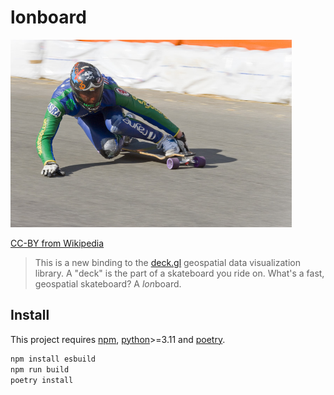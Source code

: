 # lonboard

<img src="assets/longboard-wikimedia.jpeg" height="300" />

[CC-BY from Wikipedia](https://commons.wikimedia.org/wiki/File:Longboard.JPG)

> This is a new binding to the [deck.gl](https://deck.gl) geospatial data visualization library. A "deck" is the part of a skateboard you ride on. What's a fast, geospatial skateboard? A <em>lon</em>board.

## Install

This project requires [npm](https://www.npmjs.com/), [python](https://www.python.org/downloads/)>=3.11 and [poetry](https://python-poetry.org/).

```bash
npm install esbuild
npm run build
poetry install
```
